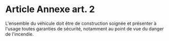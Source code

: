 # Article Annexe art. 2

L'ensemble du véhicule doit être de construction soignée et présenter à l'usage toutes garanties de sécurité, notamment au point de vue du danger de l'incendie.
